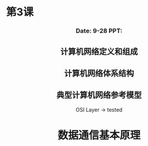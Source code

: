 # 第3课
<center><h3>Date: 9-28 PPT:  </h3><center>


## 计算机网络定义和组成
## 计算机网络体系结构

## 典型计算机网络参考模型

OSI Layer -> tested 


# 数据通信基本原理



# 